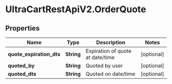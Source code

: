 # UltraCartRestApiV2.OrderQuote

## Properties
Name | Type | Description | Notes
------------ | ------------- | ------------- | -------------
**quote_expiration_dts** | **String** | Expiration of quote at date/time | [optional] 
**quoted_by** | **String** | Quoted by user | [optional] 
**quoted_dts** | **String** | Quoted on date/time | [optional] 


